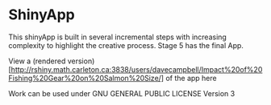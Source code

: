 # ShinyApp

This shinyApp is built in several incremental steps with increasing complexity to highlight the creative process.
Stage 5 has the final App.

View a (rendered version)[http://rshiny.math.carleton.ca:3838/users/davecampbell/Impact%20of%20Fishing%20Gear%20on%20Salmon%20Size/] of the app here

Work can be used under GNU GENERAL PUBLIC LICENSE Version 3
